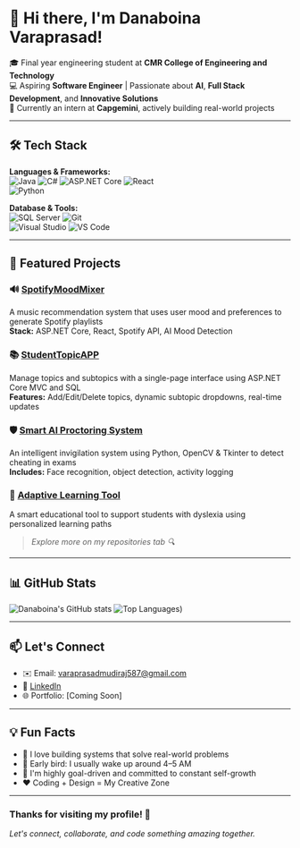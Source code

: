 # 👋 Hi there, I'm Danaboina Varaprasad!

🎓 Final year engineering student at **CMR College of Engineering and Technology**  
💻 Aspiring **Software Engineer** | Passionate about **AI**, **Full Stack Development**, and **Innovative Solutions**  
🚀 Currently an intern at **Capgemini**, actively building real-world projects  


---

## 🛠️ Tech Stack

**Languages & Frameworks:**  
![Java](https://img.shields.io/badge/-Java-blue?logo=java)  ![C#](https://img.shields.io/badge/-CSharp-239120?logo=csharp&logoColor=white)  ![ASP.NET Core](https://img.shields.io/badge/-ASP.NET_Core-512BD4?logo=dotnet&logoColor=white)  ![React](https://img.shields.io/badge/-React-61DAFB?logo=react)  
![Python](https://img.shields.io/badge/-Python-3776AB?logo=python&logoColor=white)  

**Database & Tools:**  
![SQL Server](https://img.shields.io/badge/-SQL_Server-CC2927?logo=microsoftsqlserver&logoColor=white)  ![Git](https://img.shields.io/badge/-Git-F05032?logo=git&logoColor=white)  
![Visual Studio](https://img.shields.io/badge/-Visual_Studio-5C2D91?logo=visualstudio&logoColor=white)  ![VS Code](https://img.shields.io/badge/-VS_Code-007ACC?logo=visualstudiocode&logoColor=white)

---

## 💼 Featured Projects

### 🔊 [SpotifyMoodMixer](https://github.com/your-username/SpotifyMoodMixer)  
A music recommendation system that uses user mood and preferences to generate Spotify playlists  
**Stack:** ASP.NET Core, React, Spotify API, AI Mood Detection

### 📚 [StudentTopicAPP](https://github.com/your-username/StudentTopicAPP)  
Manage topics and subtopics with a single-page interface using ASP.NET Core MVC and SQL  
**Features:** Add/Edit/Delete topics, dynamic subtopic dropdowns, real-time updates  

### 🛡️ [Smart AI Proctoring System](https://github.com/your-username/AIProctoring)  
An intelligent invigilation system using Python, OpenCV & Tkinter to detect cheating in exams  
**Includes:** Face recognition, object detection, activity logging  

### 📖 [Adaptive Learning Tool](https://github.com/your-username/AdaptiveLearning)  
A smart educational tool to support students with dyslexia using personalized learning paths  

> *Explore more on my repositories tab 🔍*

---

## 📊 GitHub Stats

![Danaboina's GitHub stats](https://github.com/vara910)
![Top Languages](https://github.com/vara910))

---

## 📫 Let's Connect

- ✉️ Email: [varaprasadmudiraj587@gmail.com](mailto:varaprasadmudiraj587@gmail.com)  
- 🔗 [LinkedIn](www.linkedin.com/in/vara-prasad-82b935274)  
- 🌐 Portfolio: [Coming Soon]  

---

## 💡 Fun Facts

- 🧠 I love building systems that solve real-world problems  
- 🌅 Early bird: I usually wake up around 4–5 AM  
- 🎯 I'm highly goal-driven and committed to constant self-growth  
- ❤️ Coding + Design = My Creative Zone

---

### Thanks for visiting my profile! 🙏  
*Let's connect, collaborate, and code something amazing together.*
